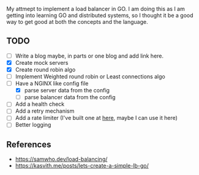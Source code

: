 My attmept to implement a load balancer in GO.
I am doing this as I am getting into learning GO and distributed systems, so I thought it be a good way to get good at both the concepts and the language.

## TODO

<!-- These TODOs were generated by AI, I might not implement them all but I'll do my best over time -->

- [ ] Write a blog maybe, in parts or one blog and add link here.
- [x] Create mock servers
- [x] Create round robin algo
- [ ] Implement Weighted round robin or Least connections algo
- [ ] Have a NGINX like config file
  - [x] parse server data from the config
  - [ ] parse balancer data from the config
- [ ] Add a health check
- [ ] Add a retry mechanism
- [ ] Add a rate limiter (I've built one at [here](https://github.com/ShubhamVerma1811/rate-limiter-go-redis), maybe I can use it here)
- [ ] Better logging

## References

- https://samwho.dev/load-balancing/
- https://kasvith.me/posts/lets-create-a-simple-lb-go/
